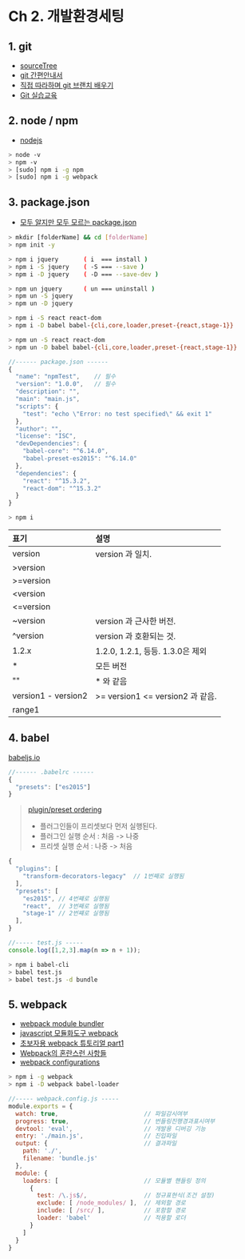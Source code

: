 # Ch 2. 개발환경세팅

## 1. git

- [sourceTree](https://www.sourcetreeapp.com/)
- [git 간편안내서](https://rogerdudler.github.io/git-guide/index.ko.html)
- [직접 따라하며 git 브랜치 배우기](http://learnbranch.urigit.com/)
- [Git 실습교육](http://www.slideshare.net/flyskykr/github-46014813)

## 2. node / npm

- [nodejs](https://nodejs.org/ko/)

```bash
> node -v
> npm -v
> [sudo] npm i -g npm
> [sudo] npm i -g webpack
```

## 3. package.json

- [모두 알지만 모두 모르는 package.json](http://programmingsummaries.tistory.com/385)

```bash
> mkdir [folderName] && cd [folderName]
> npm init -y

> npm i jquery       ( i  === install )
> npm i -S jquery    ( -S === --save )
> npm i -D jquery    ( -D === --save-dev )

> npm un jquery      ( un === uninstall )
> npm un -S jquery
> npm un -D jquery

> npm i -S react react-dom
> npm i -D babel babel-{cli,core,loader,preset-{react,stage-1}}

> npm un -S react react-dom
> npm un -D babel babel-{cli,core,loader,preset-{react,stage-1}}
```

```js
//------ package.json ------
{
  "name": "npmTest",    // 필수
  "version": "1.0.0",   // 필수
  "description": "",
  "main": "main.js",
  "scripts": {
    "test": "echo \"Error: no test specified\" && exit 1"
  },
  "author": "",
  "license": "ISC",
  "devDependencies": {
    "babel-core": "^6.14.0",
    "babel-preset-es2015": "^6.14.0"
  },
  "dependencies": {
    "react": "^15.3.2",
    "react-dom": "^15.3.2"
  }
}
```

```bash
> npm i
```

표기                | 설명
:---                | :---
version             | version 과 일치.
&gt;version         |
&gt;=version        |
&lt;version         |
&lt;=version        |
~version            | version 과 근사한 버전.
^version            | version 과 호환되는 것.
1.2.x               | 1.2.0, 1.2.1, 등등. 1.3.0은 제외
*                   | 모든 버전
""                  | * 와 같음
version1 - version2 | &gt;= version1 &lt;= version2 과 같음.
range1 || range2    | range1 또는 range2



## 4. babel

[babeljs.io](https://babeljs.io/)

```js
//------ .babelrc ------
{
  "presets": ["es2015"]
}
```

> [plugin/preset ordering](http://babeljs.io/docs/plugins/)
> - 플러그인들이 프리셋보다 먼저 실행된다.
> - 플러그인 실행 순서 : 처음 -> 나중
> - 프리셋 실행 순서 : 나중 -> 처음

```js
{
  "plugins": [
    "transform-decorators-legacy"  // 1번째로 실행됨
  ],
  "presets": [
    "es2015", // 4번쨰로 실행됨
    "react",  // 3번째로 실행됨
    "stage-1" // 2번쨰로 실행됨
  ],
}
```

```js
//----- test.js -----
console.log([1,2,3].map(n => n + 1));
```

```bash
> npm i babel-cli
> babel test.js
> babel test.js -d bundle
```

## 5. webpack

- [webpack module bundler](https://webpack.github.io/)
- [javascript 모듈화도구 webpack](http://d2.naver.com/helloworld/0239818)
- [초보자용 webpack 튜토리얼 part1](https://firejune.com/1798/%EC%B4%88%EB%B3%B4%EC%9E%90%EC%9A%A9+Webpack+%ED%8A%9C%ED%86%A0%EB%A6%AC%EC%96%BC+%ED%8C%8C%ED%8A%B81+-+Webpack+%EC%9E%85%EB%AC%B8)
- [Webpack의 혼란스런 사항들](https://github.com/FEDevelopers/tech.description/wiki/Webpack%EC%9D%98-%ED%98%BC%EB%9E%80%EC%8A%A4%EB%9F%B0-%EC%82%AC%ED%95%AD%EB%93%A4)
- [webpack configurations](https://webpack.github.io/docs/configuration.html)

```bash
> npm i -g webpack
> npm i -D webpack babel-loader
```

```js
//----- webpack.config.js -----
module.exports = {
  watch: true,                        // 파일감시여부
  progress: true,                     // 번들링진행경과표시여부
  devtool: 'eval',                    // 개발용 디버깅 기능
  entry: './main.js',                 // 진입파일
  output: {                           // 결과파일
    path: './',
    filename: 'bundle.js'
  },
  module: {
    loaders: [                        // 모듈별 핸들링 정의
      {
        test: /\.js$/,                // 정규표현식(조건 설정)
        exclude: [ /node_modules/ ],  // 제외할 경로
        include: [ /src/ ],           // 포함할 경로
        loader: 'babel'               // 적용할 로더
      }
    ]
  }
}
```
